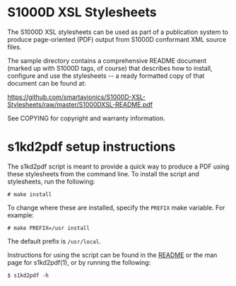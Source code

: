 # S1000D XSL Stylesheets

The S1000D XSL stylesheets can be used as part of a publication system to produce
page-oriented (PDF) output from S1000D conformant XML source files.

The sample directory contains a comprehensive README document (marked up with S1000D tags,
of course) that describes how to install, configure and use the stylesheets -- a ready 
formatted copy of that document can be found at:

https://github.com/smartavionics/S1000D-XSL-Stylesheets/raw/master/S1000DXSL-README.pdf

See COPYING for copyright and warranty information.

# s1kd2pdf setup instructions

The s1kd2pdf script is meant to provide a quick way to produce a PDF
using these stylesheets from the command line. To install the script
and stylesheets, run the following:

```
# make install
```

To change where these are installed, specify the `PREFIX` make variable. For example:

```
# make PREFIX=/usr install
```

The default prefix is `/usr/local`.

Instructions for using the script can be found in
the [README](s1kd2pdf.README.md) or the man page for s1kd2pdf(1),
or by running the following:

```
$ s1kd2pdf -h
```
